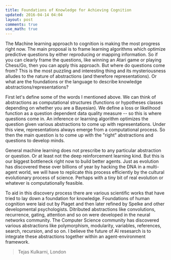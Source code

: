 ```yaml
---
title: Foundations of Knowledge for Achieving Cognition
updated: 2016-04-14 04:04
layout: post
comments: true
use_math: true
---
```


The Machine learning approach to cognition is making the most progress right now. The main proposal is to frame learning algorithms which optimize predictive questions by either reproducing or mapping information. So if you can clearly frame the questions, like winning an Atari game or playing Chess/Go, then you can apply this approach. But where do questions come from? This is the most puzzling and interesting thing and its mysteriousness alludes to the nature of abstractions (and therefore representations). Or what are the foundations or the language to describe knowledge abstractions/representations? 

First let's define some of the words I mentioned above. We can think of abstractions as computational structures (functions or hypotheses classes depending on whether you are a Bayesian). We define a loss or likelihood function as a question dependent data quality measure -- so this is where questions come in. An inference or learning algorithm optimizes the question given various abstractions to come up with representations. Under this view, representations always emerge from a computational process. So then the main question is to come up with the "right" abstractions and questions to develop minds. 

General machine learning does not prescribe to any particular abstraction or question. Or at least not the deep reinforcement learning kind. But this is our biggest bottleneck right now to build better agents. Just as evolution has discovered these over billions of year by hacking the DNA in a multi-agent world, we will have to replicate this process efficiently by the cultural evolutionary process of science. Perhaps with a tiny bit of real evolution or whatever is computationally feasible. 

To aid in this discovery process there are various scientific works that have tried to lay down a foundation for knowledge. Foundations of human cognition were laid out by Piaget and then later refined by Spelke and other developmental psychologists. Ditributed abstractions like convolutions, recurrence, gating, attention and so on were developed in the neural networks community. The Computer Science community has discovered various abstractions like polymorphism, modularity, variables, references, search, recursion, and so on. I believe the future of AI resesarch is to integrate these abstractions together within an agent-environment framework. 


> Tejas Kulkarni, London
